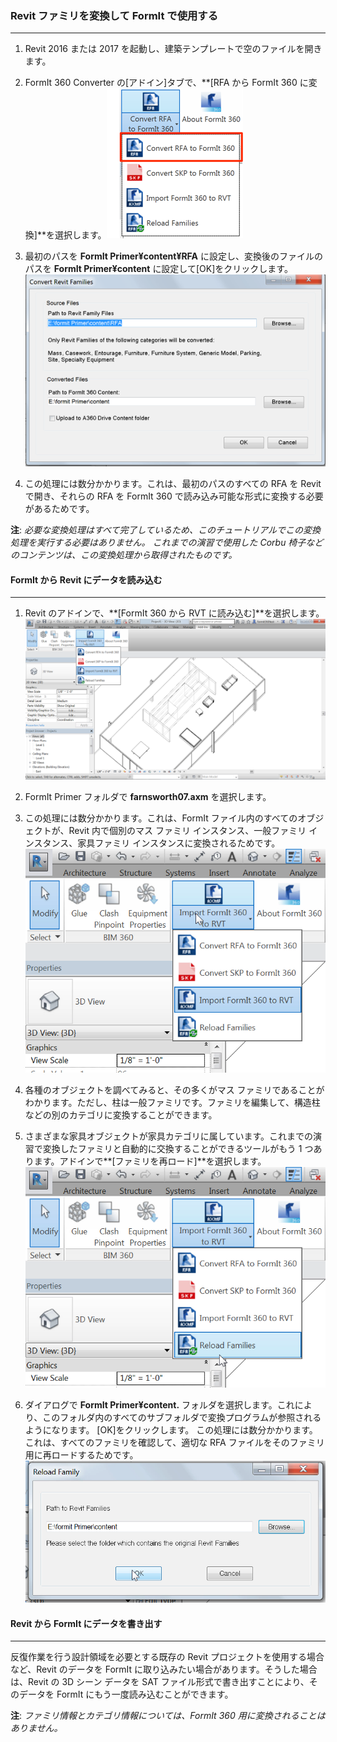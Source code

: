 

### Revit ファミリを変換して FormIt で使用する

---

1. Revit 2016 または 2017 を起動し、建築テンプレートで空のファイルを開きます。

2. FormIt 360 Converter の[アドイン]タブで、**[RFA から FormIt 360 に変換]**を選択します。![](images/957577ef-e004-4b33-9ec7-350649a90755.png)

3. 最初のパスを **FormIt Primer¥content¥RFA** に設定し、変換後のファイルのパスを **FormIt Primer¥content** に設定して[OK]をクリックします。![](images/032cef9c-00dd-4e03-9b89-01d93ff6e1ac.png)

4. この処理には数分かかります。これは、最初のパスのすべての RFA を Revit で開き、それらの RFA を FormIt 360 で読み込み可能な形式に変換する必要があるためです。

**注**: *必要な変換処理はすべて完了しているため、このチュートリアルでこの変換処理を実行する必要はありません。 これまでの演習で使用した Corbu 椅子などのコンテンツは、この変換処理から取得されたものです。*

#### FormIt から Revit にデータを読み込む

---

1. Revit のアドインで、**[FormIt 360 から RVT に読み込む]**を選択します。![](images/9a7673f7-a265-49c8-b665-325e9618ac65.png)

2. FormIt Primer フォルダで **farnsworth07.axm** を選択します。

3. この処理には数分かかります。これは、FormIt ファイル内のすべてのオブジェクトが、Revit 内で個別のマス ファミリ インスタンス、一般ファミリ インスタンス、家具ファミリ インスタンスに変換されるためです。![](images/cce7e450-4f6b-4f05-bdb1-88c385f58040.png)

4. 各種のオブジェクトを調べてみると、その多くがマス ファミリであることがわかります。ただし、柱は一般ファミリです。ファミリを編集して、構造柱などの別のカテゴリに変換することができます。

5. さまざまな家具オブジェクトが家具カテゴリに属しています。これまでの演習で変換したファミリと自動的に交換することができるツールがもう 1 つあります。アドインで**[ファミリを再ロード]**を選択します。![](images/fbd116b0-fbb7-4d89-a15a-83ae42639705.png)

6. ダイアログで **FormIt Primer¥content.** フォルダを選択します。これにより、このフォルダ内のすべてのサブフォルダで変換プログラムが参照されるようになります。 [OK]をクリックします。 この処理には数分かかります。これは、すべてのファミリを確認して、適切な RFA ファイルをそのファミリ用に再ロードするためです。![](images/a97d2f55-e13c-4c34-b885-789f272949cc.png)

#### Revit から FormIt にデータを書き出す

---

反復作業を行う設計領域を必要とする既存の Revit プロジェクトを使用する場合など、Revit のデータを FormIt に取り込みたい場合があります。そうした場合は、Revit の 3D シーン データを SAT ファイル形式で書き出すことにより、そのデータを FormIt にもう一度読み込むことができます。

**注**: *ファミリ情報とカテゴリ情報については、FormIt 360 用に変換されることはありません。*

